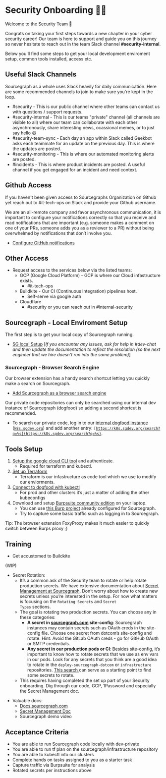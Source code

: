 # Security Onboarding **🧑‍💻**

Welcome to the Security Team 🥳

Congrats on taking your first steps towards a new chapter in your cyber security career! Our team is here to support and guide you on this journey so never hesitate to reach out in the team Slack channel **#security-internal**.

Below you'll find some steps to get your local development enviroment setup, common tools installed, access etc.

## Useful Slack Channels

Sourcegraph as a whole uses Slack heavily for daily communication. Here are some recommended channels to join to make sure you're kept in the loop.

- #security - This is our public channel where other teams can contact us with questions / support requests.
- #security-internal - This is our teams "private" channel (all channels are visible to all) where our team can collaborate with each other asynchronously, share interesting news, ocassional memes, or to just say hello 😄
- #security-team-sync - Each day an app within Slack called Geekbot asks each teammate for an update on the previous day. This is where the updates are posted.
- #security-monitoring - This is where our automated monitoring alerts are posted.
- #incidents - This is where product incidents are posted. A useful channel if you get engaged for an incident and need context.

## Github Access

If you haven't been given access to Sourcegraphs Organization on Github yet reach out to #it-tech-ops on Slack and provide your Github username.

We are an all-remote company and favor asynchronous communication, it is important to configure your notifications correctly so that you receive and read notifications that are important (e.g. someone makes a comment on one of your PRs, someone adds you as a reviewer to a PR) without being overwhelmed by notifications that don’t involve you.

- [Configure GitHub notifications](../../github-notifications/index.md)

## Other Access

- Request access to the services below via the listed teams:
  - GCP (Google Cloud Platform) - GCP is where our Cloud infastructure exists.
    - #it-tech-ops
  - Buildkite - Our CI (Continuous Integration) pipelines host.
    - Self-serve via google auth
  - Cloudflare
    - #security or you can reach out in #internal-security

## Sourcegraph - Local Enviroment Setup

The first step is to get your local copy of Sourcegraph running.

- [SG local Setup](https://github.com/sourcegraph/sourcegraph/blob/main/doc/dev/getting-started/index.md) [_If you encounter any issues, ask for help in #dev-chat and then update the documentation to reflect the resolution (so the next engineer that we hire doesn’t run into the same problem)_]

### Sourcegraph - Browser Search Engine

Our browser extension has a handy search shortcut letting you quickly make a search on Sourcegraph.

- [Add Sourcegraph as a browser search engine](https://docs.sourcegraph.com/integration/browser_search_engine)

Our private code repositories can only be searched using our internal dev instance of Sourcegraph (dogfood) so adding a second shortcut is recommended.

- To search our private code, log in to our [internal dogfood instance](../../deployments/instances.md#k8s-sgdev-org) (<code>[k8s.sgdev.org](https://k8s.sgdev.org/)</code>) and add another entry: <code>[https://k8s.sgdev.org/search?q=%s](https://k8s.sgdev.org/search?q=%s)</code>.

## Tools Setup

1. [Setup the google cloud CLI tool](https://cloud.google.com/functions/docs/quickstart) and authenticate.
   - Required for terraform and kubectl.
2. [Set up Terraform](https://github.com/sourcegraph/infrastructure#first-time-using-terraform)
   - Terraform is our infastructure as code tool which we use to modify our enviorments.
3. [Connect to dogfood with kubectl](../../deployments/debugging/tutorial.md#gain-access-to-the-cluster)
   - For prod and other clusters it’s just a matter of adding the other kubeconfigs
4. Download and setup [Burpsuite community edition](https://portswigger.net/burp/communitydownload) on your laptop.
   - You can use [this Burp project](https://drive.google.com/file/d/1__fpwVbzUyuZinbrJnEJSVe3WM1ANpxQ/view?usp=sharing) already configured for Sourcegraph.
   - Try to capture some basic traffic such as logging in to Sourcegraph.

Tip: The browser extension FoxyProxy makes it much easier to quickly switch between Burps proxy ;)

## Training

- Get accustomed to Buildkite

(WIP)

- Secret Rotation:
  - It’s a common ask of the Security team to rotate or help rotate production secrets. We have extensive documentation about [Secret Management at Sourcegraph](https://docs.google.com/document/d/1Qm5P4KbyVMP_KyPvud0qyqUb43RK3lTFMjAeE6623Nw/edit#heading=h.2xk4w97izb7i). Don’t worry about how to create new secrets unless you’re interested in the setup. For now what matters is focusing on the <code>Rotating Secrets</code> and <code>Secret Types</code> sections.
  - The goal is rotating two production secrets. You can choose any in these categories:
    - <strong>A secret in [sourcegraph.com](http://sourcegraph.com/) site-config</strong>: Sourcegraph instances may contain secrets such as OAuth creds in the site-config file. Choose one secret from dotcom’s site-config and rotate. Hint: Avoid the GitLab OAuth creds - go for GitHub OAuth or SMTP credentials.
    - <strong>Any secret in our production pods or CI</strong>: Besides site-config, it’s important to know how to rotate secrets that we use as env vars in our pods. Look for any secrets that you think are a good idea to rotate in the <code>deploy-sourcegraph-dotcom</code> or <code>infrastructure</code> repositories. [This search ](https://k8s.sgdev.org/search?q=context:global+repo:%5Egithub%5C.com/sourcegraph/%28deploy-sourcegraph-dot-com%7Cinfrastructure%29+file:%28base%7Cbuildkite%29+file:%5C.Deployment%5C.yaml%24+secretKeyRef&patternType=regexp)can serve as a starting point to find some secrets to rotate.
  - This requires having completed the set up part of your Security onboarding. Dig through our code, GCP, 1Password and especially the Secret Management doc.

* Valuable docs:
  - [Docs.sourcegraph.com](https://docs.sourcegraph.com)
  - [Secret Management Doc](https://docs.google.com/document/d/1Qm5P4KbyVMP_KyPvud0qyqUb43RK3lTFMjAeE6623Nw/edit#heading=h.2xk4w97izb7i)
  - Sourcegraph demo video

## Acceptance Criteria

- You are able to run Sourcegraph code locally with dev-private
- You are able to run tf plan on the sourcegraph/infrastructure repository
- You are able to kubectl into our clusters
- Complete hands on tasks assigned to you as a starter task
- Capture traffic via Burpsuite for analysis
- Rotated secrets per instructions above
